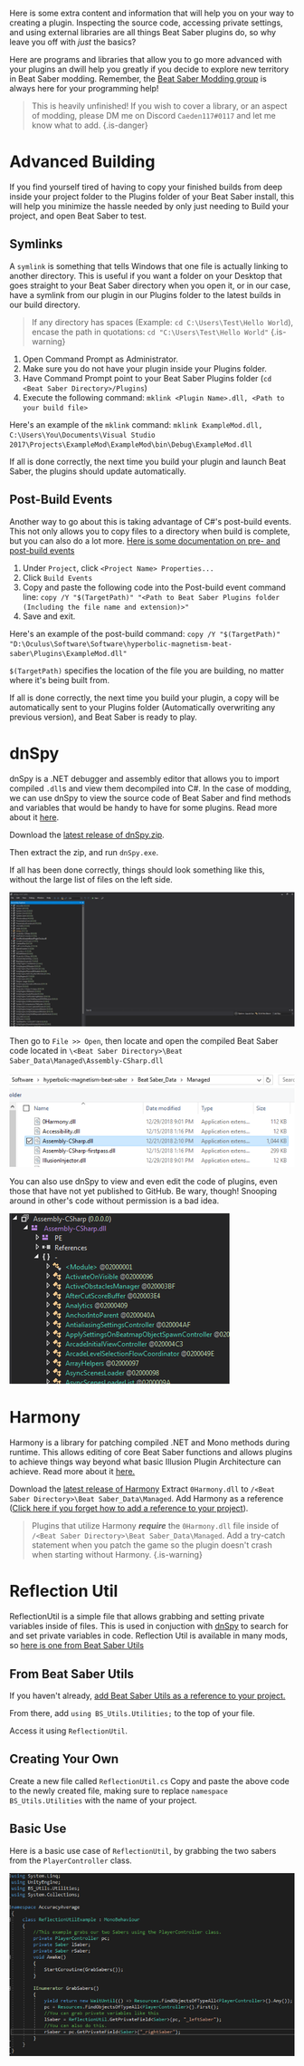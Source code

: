 <!-- TITLE: Extras -->
<!-- SUBTITLE: The basics weren't good enough? Here's some more tools that you can use! -->

Here is some extra content and information that will help you on your way to creating a plugin. Inspecting the source code, accessing private settings, and using external libraries are all things Beat Saber plugins do, so why leave you off with *just* the basics?

Here are programs and libraries that allow you to go more advanced with your plugins an dwill help you greatly if you decide to explore new territory in Beat Saber modding. Remember, the [Beat Saber Modding group](https://discord.gg/beatsabermods) is always here for your programming help!


>This is heavily unfinished! If you wish to cover a library, or an aspect of modding, please DM me on Discord `Caeden117#0117` and let me know what to add.
{.is-danger}

# Advanced Building
If you find yourself tired of having to copy your finished builds from deep inside your project folder to the Plugins folder of your Beat Saber install, this will help you minimize the hassle needed by only just needing to Build your project, and open Beat Saber to test.
## Symlinks

A `symlink` is something that tells Windows that one file is actually linking to another directory. This is useful if you want a folder on your Desktop that goes straight to your Beat Saber directory when you open it, or in our case, have a symlink from our plugin in our Plugins folder to the latest builds in our build directory.

>If any directory has spaces (Example: `cd C:\Users\Test\Hello World`), encase the path in quotations: `cd "C:\Users\Test\Hello World"`
{.is-warning}

1. Open Command Prompt as Administrator.
2. Make sure you do not have your plugin inside your Plugins folder.
3. Have Command Prompt point to your Beat Saber Plugins folder (`cd <Beat Saber Directory>/Plugins`)
4. Execute the following command: `mklink <Plugin Name>.dll, <Path to your build file>`

Here's an example of the `mklink` command: `mklink ExampleMod.dll, C:\Users\You\Documents\Visual Studio 2017\Projects\ExampleMod\ExampleMod\bin\Debug\ExampleMod.dll`

If all is done correctly, the next time you build your plugin and launch Beat Saber, the plugins should update automatically.

## Post-Build Events
Another way to go about this is taking advantage of C#'s post-build events. This not only allows you to copy files to a directory when build is complete, but you can also do a lot more. [Here is some documentation on pre- and post-build events](https://docs.microsoft.com/en-us/visualstudio/ide/how-to-specify-build-events-csharp?view=vs-2017)

1. Under `Project`, click `<Project Name> Properties...`
2. Click `Build Events`
3. Copy and paste the following code into the Post-build event command line: `copy /Y "$(TargetPath)" "<Path to Beat Saber Plugins folder (Including the file name and extension)>"`
4. Save and exit.

Here's an example of the post-build command: `copy /Y "$(TargetPath)" "D:\Oculus\Software\Software\hyperbolic-magnetism-beat-saber\Plugins\ExampleMod.dll"`

`$(TargetPath)` specifies the location of the file you are building, no matter where it's being built from.

If all is done correctly, the next time you build your plugin, a copy will be automatically sent to your Plugins folder (Automatically overwriting any previous version), and Beat Saber is ready to play.
# dnSpy
dnSpy is a .NET debugger and assembly editor that allows you to import compiled `.dll`s and view them decompiled into C#.
In the case of modding, we can use dnSpy to view the source code of Beat Saber and find methods and variables that would be handy to have for some plugins.
Read more about it [here](https://github.com/0xd4d/dnSpy).

Download the [latest release of dnSpy.zip](https://github.com/0xd4d/dnSpy/releases/latest).

Then extract the zip, and run `dnSpy.exe`.

If all has been done correctly, things should look something like this, without the large list of files on the left side.

![Dnspy Start](/uploads/modding/dnspy-start.png "Starting Page")

Then go to `File >> Open`, then locate and open the compiled Beat Saber code located in `\<Beat Saber Directory>\Beat Saber_Data\Managed\Assembly-CSharp.dll`

![Dnspy Start](/uploads/modding/dnspy-assembly.png "Code Location")

You can also use dnSpy to view and even edit the code of plugins, even those that have not yet published to GitHub. Be wary, though! Snooping around in other's code without permission is a bad idea.

![dnSpy Example](/uploads/modding/dnspy-example.png "dnSpy Example")

# Harmony
Harmony is a library for patching compiled .NET and Mono methods during runtime.
This allows editing of core Beat Saber functions and allows plugins to achieve things way beyond what basic Illusion Plugin Architecture can achieve.
Read more about it [here.](https://github.com/pardeike/Harmony)

Download the [latest release of Harmony](https://github.com/pardeike/Harmony/releases)
Extract `0Harmony.dll` to `/<Beat Saber Directory>\Beat Saber_Data\Managed`.
Add Harmony as a reference ([Click here if you forget how to add a reference to your project](/modding/example-mod#references-and-text-mesh-pro)).

> Plugins that utilize Harmony ***require*** the `0Harmony.dll` file inside of `/<Beat Saber Directory>\Beat Saber_Data\Managed`. Add a try-catch statement when you patch the game so the plugin doesn't crash when starting without Harmony.
{.is-warning}

# Reflection Util
ReflectionUtil is a simple file that allows grabbing and setting private variables inside of files.
This is used in conjuction with [dnSpy](/modding/extras#dnspy) to search for and set private variables in code.
Reflection Util is available in many mods, so [here is one from Beat Saber Utils](https://github.com/Kylemc1413/Beat-Saber-Utils/blob/master/Beat%20Saber%20Utils/Utilities/ReflectionUtil.cs)

## From Beat Saber Utils
If you haven't already, [add Beat Saber Utils as a reference to your project.](https://wiki.assistant.moe/modding/intro#fixing-references)

From there, add `using BS_Utils.Utilities;` to the top of your file.

Access it using `ReflectionUtil`.

## Creating Your Own
Create a new file called `ReflectionUtil.cs`
Copy and paste the above code to the newly created file, making sure to replace `namespace BS_Utils.Utilities` with the name of your project.

## Basic Use
Here is a basic use case of `ReflectionUtil`, by grabbing the two sabers from the `PlayerController` class.

![ReflectionUtil Example](/uploads/modding-template/reflectionutilexample.png "ReflectionUtil Example")